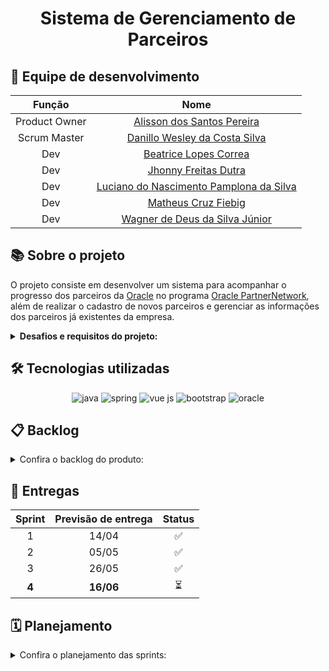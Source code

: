 <h1 align="center"> Sistema de Gerenciamento de Parceiros </h1>

## :busts_in_silhouette: Equipe de desenvolvimento

| Função | Nome |
| :---: | :---: |
| Product Owner | [Alisson dos Santos Pereira](https://github.com/41issonm) |
| Scrum Master | [Danillo Wesley da Costa Silva](https://github.com/xxzidanilloxx) |
| Dev | [Beatrice Lopes Correa](https://github.com/beatricelopes) |
| Dev | [Jhonny Freitas Dutra](https://github.com/dutrajy) |
| Dev | [Luciano do Nascimento Pamplona da Silva](https://github.com/lucianonps) |
| Dev | [Matheus Cruz Fiebig](https://github.com/matheus-fiebig) |
| Dev | [Wagner de Deus da Silva Júnior](https://github.com/wdeus) |

## :books: Sobre o projeto

O projeto consiste em desenvolver um sistema para acompanhar o progresso dos parceiros da [Oracle](https://www.oracle.com/br/) no programa [Oracle PartnerNetwork](https://www.oracle.com/br/partnernetwork/program/), além de realizar o cadastro de novos parceiros e gerenciar as informações dos parceiros já existentes da empresa.

<details>  
<summary><b> Desafios e requisitos do projeto: </b></summary>

## :jigsaw: Desafios

1. Mapeamento da Linhagem dos Dados:
- Analisar a origem e a trajetória dos dados desde sua entrada no sistema até sua utilização final.

2. Documento de Boas Práticas de Governança - Data Quality:
- Elaborar um documento que descreva as práticas ideais de governança de dados, com foco na qualidade dos dados.

3. Relatórios de Porcentagem de Expertise de Dados:
- Gerar relatórios que apresentem a porcentagem de expertise dos parceiros em diferentes áreas.

4. Visão do Desenvolvimento dos Parceiros:
- Desenvolver uma visão que permita acompanhar o progresso e o desenvolvimento dos parceiros ao longo do tempo.

5. Gaps de Conhecimento Relacionado aos Produtos:
- Identificar lacunas no conhecimento dos parceiros em relação aos produtos oferecidos.

6. Identificação de Discrepâncias de Dados:
- Detectar e reportar as maiores discrepâncias nos dados cadastrados.

7. Indicadores de Validade das Expertises - Vencimento de Provas:
- Implementar indicadores que alertem sobre a validade das certificações e provas dos parceiros.

## :wrench: Requisitos funcionais

1. Desenvolver uma interface de cadastro cliente.

2. Desenvolver um Dashboard de indicadores de desempenho de parceiros.

3. Desenvolver um Relatório Analítico de parceiros por produtos.

##  :bookmark_tabs: Requisitos não funcionais

1. Manual do Usuário.

2. Documentação API (Application Programming Interface).
   
3. Modelagem de Banco de Dados ou Arquivo de dado.

</details>

## :hammer_and_wrench: Tecnologias utilizadas
<div align="center">
    <img src="https://github.com/api-4-sem/api/assets/111617208/ca9c93cf-533a-46d8-8732-b89c402819bb" alt="java">
    <img src="https://github.com/api-4-sem/api/assets/111617208/f5899d7d-f774-4498-89c0-d8d251014770" alt="spring">
    <img src="https://github.com/api-4-sem/api/assets/111617208/5f197c2a-097e-4104-9a3e-18aa1c1206aa" alt="vue js">
    <img src="https://github.com/api-4-sem/api/assets/111617208/80960a12-ba8c-4db0-97dc-14ff944d658f" alt="bootstrap">
    <img src="https://github.com/api-4-sem/api/assets/111617208/4b81d580-c9eb-4d76-aae6-3df8f3e6bcec" alt="oracle">
</div>

## :clipboard: Backlog
<details>  
<summary> Confira o backlog do produto: </summary>
<br>
    
| Épico | Feature | User Story | Prioridade | Sprint |
| :---: | :---: | :--- | :---: | :---: |
| Visualização de Dados	| Rastreio |	Eu como administrador <br> Quero visualizar parceiros <br> Para que seja possível acompanhar o desempenho dos parceiros e que trilha eles se encontram |	3 |	1 |
| Visualização de Dados |	Visualização |	Eu como administrador  <br> Quero um painel interativo com gráficos e tabelas <br> Para que seja possível corrigir e visualizar diferentes dados de expertise do parceiro |	1 |	1 |
| Visualização de Dados |	Filtros	| Eu como administrador <br> Quero filtros de dados <br> Para permitir a segmentação dos dados por parceiro, área de expertise e período de tempo |	2 |	1 |
| Desenvolvimento de Parceiros |	Acompanhamento de desenvolvimento de parceiros |	Eu como administrador <br> Quero acompanhar o progresso dos parceiros em suas trilhas de aprendizado e identificar áreas de necessidade <br> Para que possa manter os serviços atualizados |	4 |	1 |
| Desenvolvimento de Parceiros |	Acompanhamento de desenvolvimento de parceiros |	Eu como administrador <br> Quero criar um sistema de acompanhamento de trilhas que permite aos parceiros registrar seu progresso em cada etapa da trilha <br> Para que possa fazer sugestões de novas trilhas com base no desempenho do parceiro |	5 |	1 |
| Desenvolvimento de Parceiros |	Acompanhamento de desenvolvimento de parceiros |	Eu como administrador <br> Quero implementar mecanismos de feedback <br> Para que os parceiros possam fornecer feedback sobre suas experiências nas trilhas para que possam ser realizadas melhorias nas trilhas |	7 |	1 |
| Análise de Lacunas de Habilidades |	Analise de lacuna de habilidade |	Eu como administrador <br>  Quero identificar a lacuna de habilidades ou conteúdo restante no caminho de desenvolvimento de um parceiro <br> Para implementar recomendações personalizadas aos meus parceiros |	6 |	1 |
| Governança de Dados |	Cadastro |	Eu como administrador <br> Quero conseguir visualizar os parceiros cadastrados e cadastrar novos parceiros <br> Para que seja possível controlar e validar a trilha que os paceiros do sistema se encontram |	8 |	2 |
| Relatórios |	Extração de Relatório |	Eu como administrador <br> Quero permitir a integração com ferramentas de edição de planilhas <br> Para análises mais avançadas do desempenho da trilha dos meus parceiros e assim poder visualizar melhor meus dados |	11 |	2 |
| Avaliação de Parceiros |	Formulário para avaliação de parceiro |	Eu como administrador <br> Quero visualizar avaliações de parceiros com base em critérios de pontuações <br> Para poder indicar ou realizar melhorias nas trilhas |	9 |	2 |
| Gestão de Notificações |	Edição |	Eu como administrador <br> Quero permitir que os parceiros possam personalizar suas preferências de notificação e escolher quais tipos de alertas desejam receber <br> Para configurar a frequência e o tipo dos alertas |	10 |	2 |
| Análise Geográfica de Parceiros | Visualização | Eu como administrador <br> Quero identificar regiões com maior concentração de parceiros e regiões com lacunas de parceiros <br> Para melhor compreensão dos indicadores e dos parceiros que consomem o serviço | 13 | 3 |
| Dashboard | Visualização | Eu como administrador <br> Quero um dashboard centralizado <br> Para controlar e gerenciar aspectos importantes do sistema | 12 | 3 |
| **Dashoboard** | **Visualização** | **Eu como administrador <br> Quero uma ferramenta <br> Para rankear os melhores parceiros** | **14** | **4** |
| **Gestão de dados** | **Padrões de dados** | **Eu como administrador <br> Quero um documento sobre padrões de dados <br> Para que siga as regras de governaças de dados** | **17** | **4** |
| **Governança de Dados**	| **Visualização** | **Eu como administrador <br> Quero estabelecer procedimentos de backup e recuperação de dados <br> Para garantir a regras os padrões e regras de governança de dados a serem seguidos na organização.** | **15** | **4** |
| **Atualização de Parceiros** | **Acompanhamento de desenvolvimento de parceiros** | **Eu como administrador <br> Quero um método para autalizar parceiros <br> Para atualizar parceiros Desenvolvendo um processo eficiente para atualizar informações de parceiros antigos.** | **18** | **4** |

</details>

## :calendar: Entregas

| Sprint | Previsão de entrega | Status |
| :---: | :---: | :---: |
| 1 | 14/04 | :white_check_mark: |
| 2 | 05/05 | :white_check_mark:	|
| 3 | 26/05 | :white_check_mark: |
| **4** | **16/06** | :hourglass_flowing_sand: |

## :spiral_calendar: Planejamento

<details>  
<summary> Confira o planejamento das sprints: </summary>
   
### Sprint 1

- [x] Visualização de dados
- [x] Rastreio de dados
- [x] Filtros de dados
- [x] Acompanhamento de progresso
- [x] Implementação de feedback
- [x] Lacunas de habilidades
- [x] Sistema de acompanhamento de trilhas

### Sprint 2

- [x] Cadastro de novos parceiros
- [x] Extração de relatórios
- [x] Formulário para avaliação de parceiros
- [x] Personalização de preferências de notificação

### Sprint 3

- [x] Dashboard geral do sistema
- [x] Análise geográfica de parceiros

### Sprint 4

- [ ] **Desenvolvimento de dashboard que rankeie os melhores parceiros**
- [ ] **Atualização de parceiros existentes**
- [ ] **Confecção de documento data quality**
- [ ] **Integração de rotinas de backup**

</details>
